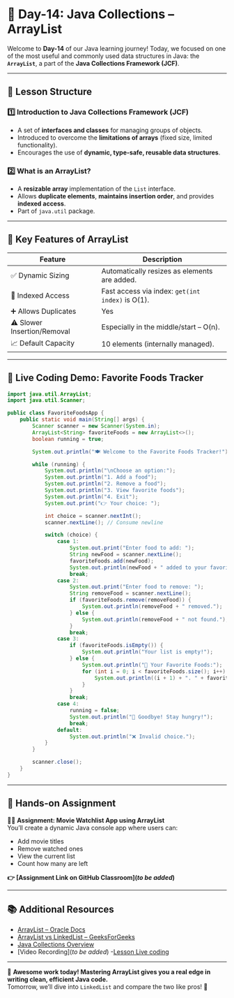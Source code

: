 # **📘 Day-14: Java Collections – ArrayList**  
Welcome to **Day-14** of our Java learning journey! Today, we focused on one of the most useful and commonly used data structures in Java: the **`ArrayList`**, a part of the **Java Collections Framework (JCF)**.

---

## **📌 Lesson Structure**

### **1️⃣ Introduction to Java Collections Framework (JCF)**
- A set of **interfaces and classes** for managing groups of objects.
- Introduced to overcome the **limitations of arrays** (fixed size, limited functionality).
- Encourages the use of **dynamic, type-safe, reusable data structures**.

### **2️⃣ What is an ArrayList?**
- A **resizable array** implementation of the `List` interface.
- Allows **duplicate elements**, **maintains insertion order**, and provides **indexed access**.
- Part of `java.util` package.

---

## **🧠 Key Features of ArrayList**

| Feature                    | Description                              |
|----------------------------|------------------------------------------|
| ✅ Dynamic Sizing           | Automatically resizes as elements are added. |
| 🔢 Indexed Access          | Fast access via index: `get(int index)` is O(1). |
| ➕ Allows Duplicates       | Yes                                      |
| ⚠️ Slower Insertion/Removal | Especially in the middle/start – O(n).     |
| 📈 Default Capacity        | 10 elements (internally managed).        |

---

## **🧪 Live Coding Demo: Favorite Foods Tracker**

```java
import java.util.ArrayList;
import java.util.Scanner;

public class FavoriteFoodsApp {
    public static void main(String[] args) {
        Scanner scanner = new Scanner(System.in);
        ArrayList<String> favoriteFoods = new ArrayList<>();
        boolean running = true;

        System.out.println("🍽️ Welcome to the Favorite Foods Tracker!");

        while (running) {
            System.out.println("\nChoose an option:");
            System.out.println("1. Add a food");
            System.out.println("2. Remove a food");
            System.out.println("3. View favorite foods");
            System.out.println("4. Exit");
            System.out.print("👉 Your choice: ");

            int choice = scanner.nextInt();
            scanner.nextLine(); // Consume newline

            switch (choice) {
                case 1:
                    System.out.print("Enter food to add: ");
                    String newFood = scanner.nextLine();
                    favoriteFoods.add(newFood);
                    System.out.println(newFood + " added to your favorites!");
                    break;
                case 2:
                    System.out.print("Enter food to remove: ");
                    String removeFood = scanner.nextLine();
                    if (favoriteFoods.remove(removeFood)) {
                        System.out.println(removeFood + " removed.");
                    } else {
                        System.out.println(removeFood + " not found.");
                    }
                    break;
                case 3:
                    if (favoriteFoods.isEmpty()) {
                        System.out.println("Your list is empty!");
                    } else {
                        System.out.println("🍕 Your Favorite Foods:");
                        for (int i = 0; i < favoriteFoods.size(); i++) {
                            System.out.println((i + 1) + ". " + favoriteFoods.get(i));
                        }
                    }
                    break;
                case 4:
                    running = false;
                    System.out.println("👋 Goodbye! Stay hungry!");
                    break;
                default:
                    System.out.println("❌ Invalid choice.");
            }
        }

        scanner.close();
    }
}
```

---

## **🎯 Hands-on Assignment**
👨‍💻 **Assignment: Movie Watchlist App using ArrayList**  
You’ll create a dynamic Java console app where users can:
- Add movie titles
- Remove watched ones
- View the current list
- Count how many are left

**👉 [Assignment Link on GitHub Classroom](_to be added_)**

---

## **📚 Additional Resources**
- [ArrayList – Oracle Docs](https://docs.oracle.com/javase/8/docs/api/java/util/ArrayList.html)
- [ArrayList vs LinkedList – GeeksForGeeks](https://www.geeksforgeeks.org/arraylist-vs-linkedlist-java/)
- [Java Collections Overview](https://docs.oracle.com/javase/tutorial/collections/intro/index.html)
- [Video Recording](_to be added_)
-[Lesson Live coding](https://github.com/FW-Zalando-Java-Backend-Engineer/Day-14_Collections/tree/main/Day_14)


---

🚀 **Awesome work today! Mastering ArrayList gives you a real edge in writing clean, efficient Java code.**  
Tomorrow, we’ll dive into `LinkedList` and compare the two like pros! 💪

